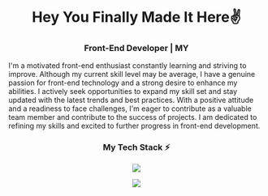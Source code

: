 <h1 align="center">Hey You Finally Made It Here✌</h1>
<h3 align="center">
   Front-End Developer | MY
</h3>
<div text-align="justify">
   I'm a motivated front-end enthusiast constantly learning and striving to improve. Although my current skill level may be average, I have a genuine passion for front-end technology and a strong desire to enhance my abilities. I actively seek opportunities to expand my skill set and stay updated with the latest trends and best practices. With a positive attitude and a readiness to face challenges, I'm eager to contribute as a valuable team member and contribute to the success of projects. I am dedicated to refining my skills and excited to further progress in front-end development.
</div>
<h3 align="center">My Tech Stack ⚡</h3>
<p align="center">
    <img src="https://skillicons.dev/icons?i=html,css,js,php,mysql,python,c,cs,cpp,java,nodejs,react" />
</p>
<p align="center">
      <img src="https://skillicons.dev/icons?i=linux,vscode,eclipse,visualstudio,git,cloudflare,figma,ai,ps" />
</p>
<!-- Credit to this guy 👉https://github.com/tandpfun/skill-icons -->
<!--The Website https://skillicons.dev/-->
